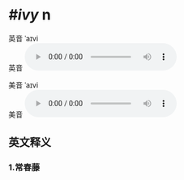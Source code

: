 # ***\#ivy*** n
英音 ˈaɪvi  
英音
<audio src="./media/ivy1_AAC.aac" controls="controls"></audio>

美音 ˈaɪvi  
美音
<audio src="./media/ivy2_AAC.aac" controls="controls"></audio>



  

英文释义
---
### 1.**常春藤**  


